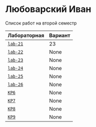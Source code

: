# Любоварский Иван
<summary>Список работ на второй семестр</summary>


| **Лабораторная**                                                              | **Вариант**                       |
|-------------------------------------------------------------------------------|-----------------------------------|
| [`lab-21`](https://github.com/Maxsmile123/MAI_109B_22/tree/main/Lyubovarsky/lab21) | 23                              |
| [`lab-22`](https://github.com/Maxsmile123/MAI_109B_22/tree/main/Lyubovarsky/lab22) | None   |
| [`lab-23`](https://github.com/Maxsmile123/MAI_109B_22/tree/main/Lyubovarsky/lab23) | None                   |
| [`lab-24`](https://github.com/Maxsmile123/MAI_109B_22/tree/main/Lyubovarsky/lab24) | None                |
| [`lab-25`](https://github.com/Maxsmile123/MAI_109B_22/tree/main/Lyubovarsky/lab25) | None                 |
| [`lab-26`](https://github.com/Maxsmile123/MAI_109B_22/tree/main/Lyubovarsky/lab26) | None |
| [`KP6`](https://github.com/Maxsmile123/MAI_109B_22/tree/main/Lyubovarsky/KP6)      | None                  |
| [`KP7`](https://github.com/Maxsmile123/MAI_109B_22/tree/main/Lyubovarsky/KP7)      | None                  |
| [`KP8`](https://github.com/Maxsmile123/MAI_109B_22/tree/main/Lyubovarsky/KP8)      | None                 |
| [`KP9`](https://github.com/Maxsmile123/MAI_109B_22/tree/main/Lyubovarsky/KP9)      | None                  |
